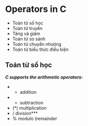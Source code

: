 # Operators in C
- Toán tử số học
- Toán tử truyền
- Tăng và giảm
- Toán tử so sánh
- Toán tử chuyển nhượng
- Toán tử biểu thức điều kiện
## Toán tử số học
***C supports the arithmetic operators:***
- + addition
- - subtraction
- (*) multiplication
- / division***
- % modulo (remainder

